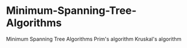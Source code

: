 # Minimum-Spanning-Tree-Algorithms
Minimum Spanning Tree Algorithms  Prim's algorithm Kruskal's algorithm
